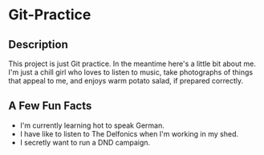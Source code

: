 # Git-Practice
## Description
This project is just Git practice. In the meantime here's a little bit about me. I'm just a chill girl who loves to listen to music, take photographs of things that appeal to me, and enjoys warm potato salad, if prepared correctly.

## A Few Fun Facts
- I'm currently learning hot to speak German.
- I have like to listen to The Delfonics when I'm working in my shed.
- I secretly want to run a DND campaign.